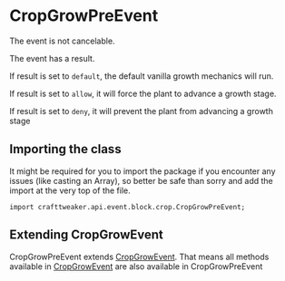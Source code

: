 # CropGrowPreEvent



The event is not cancelable.

The event has a result.

If result is set to `default`, the default vanilla growth mechanics will run.

If result is set to `allow`, it will force the plant to advance a growth stage.

If result is set to `deny`, it will prevent the plant from advancing a growth stage



## Importing the class

It might be required for you to import the package if you encounter any issues (like casting an Array), so better be safe than sorry and add the import at the very top of the file.
```zenscript
import crafttweaker.api.event.block.crop.CropGrowPreEvent;
```


## Extending CropGrowEvent

CropGrowPreEvent extends [CropGrowEvent](/vanilla/api/event/block/crop/CropGrowEvent). That means all methods available in [CropGrowEvent](/vanilla/api/event/block/crop/CropGrowEvent) are also available in CropGrowPreEvent

